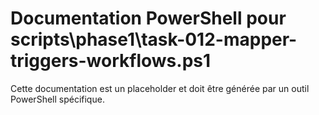 # Documentation PowerShell pour scripts\phase1\task-012-mapper-triggers-workflows.ps1

Cette documentation est un placeholder et doit être générée par un outil PowerShell spécifique.
